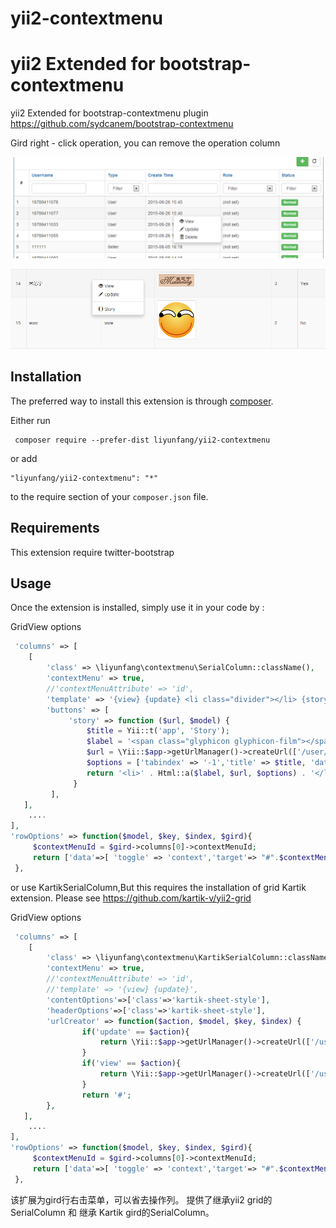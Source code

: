 # yii2-contextmenu
yii2 Extended for bootstrap-contextmenu
===============================
yii2 Extended for bootstrap-contextmenu plugin https://github.com/sydcanem/bootstrap-contextmenu

Gird right - click operation, you can remove the operation column

![Effect picture 1](https://github.com/liyunfang/wr/blob/master/images/yii2-contextmenu-1.png "Effect picture 1")  

![Effect picture 2](https://github.com/liyunfang/wr/blob/master/images/yii2-contextmenu-2.png "Effect picture 2")  




Installation
------------

The preferred way to install this extension is through [composer](http://getcomposer.org/download/).

Either run

```
 composer require --prefer-dist liyunfang/yii2-contextmenu
```

or add

```
"liyunfang/yii2-contextmenu": "*"
```

to the require section of your `composer.json` file.

Requirements
------------
This extension require twitter-bootstrap

Usage
-----

Once the extension is installed, simply use it in your code by  :

GridView options
```php
 'columns' => [
    [
        'class' => \liyunfang\contextmenu\SerialColumn::className(),
        'contextMenu' => true,
        //'contextMenuAttribute' => 'id',
        'template' => '{view} {update} <li class="divider"></li> {story}', 
        'buttons' => [
             'story' => function ($url, $model) {
                 $title = Yii::t('app', 'Story');
                 $label = '<span class="glyphicon glyphicon-film"></span> ' . $title;
                 $url = \Yii::$app->getUrlManager()->createUrl(['/user/story','id' => $model->id]);
                 $options = ['tabindex' => '-1','title' => $title, 'data' => ['pjax' => '0' ,  'toggle' => 'tooltip']];
                 return '<li>' . Html::a($label, $url, $options) . '</li>' . PHP_EOL;
              }
         ],
   ],
    ....
],
'rowOptions' => function($model, $key, $index, $gird){
     $contextMenuId = $gird->columns[0]->contextMenuId;
     return ['data'=>[ 'toggle' => 'context','target'=> "#".$contextMenuId ]];
 },

 ```
 
 or use KartikSerialColumn,But this requires the installation of grid Kartik extension.
 Please see https://github.com/kartik-v/yii2-grid
 
 GridView options
```php
 'columns' => [
    [
        'class' => \liyunfang\contextmenu\KartikSerialColumn::className(),
        'contextMenu' => true,
        //'contextMenuAttribute' => 'id',
        //'template' => '{view} {update}', 
        'contentOptions'=>['class'=>'kartik-sheet-style'],
        'headerOptions'=>['class'=>'kartik-sheet-style'],
        'urlCreator' => function($action, $model, $key, $index) { 
                if('update' == $action){
                    return \Yii::$app->getUrlManager()->createUrl(['/user/index','id' => $model->id]);
                }
                if('view' == $action){
                    return \Yii::$app->getUrlManager()->createUrl(['/user/view','id' => $model->id]);
                }
                return '#'; 
        },
   ],
    ....
],
'rowOptions' => function($model, $key, $index, $gird){
     $contextMenuId = $gird->columns[0]->contextMenuId;
     return ['data'=>[ 'toggle' => 'context','target'=> "#".$contextMenuId ]];
 },

 ```


该扩展为gird行右击菜单，可以省去操作列。
提供了继承yii2 grid的SerialColumn 和 继承 Kartik gird的SerialColumn。
